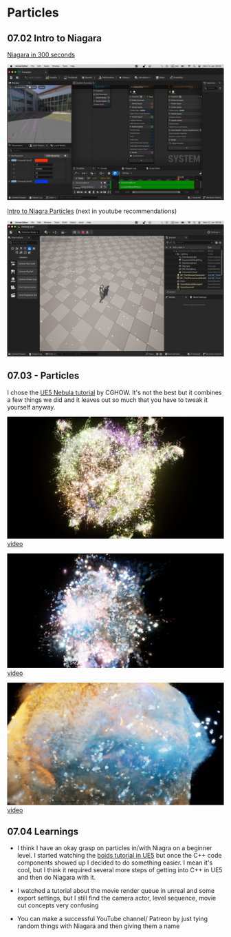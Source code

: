 # Particles

## 07.02 Intro to Niagara

[Niagara in 300 seconds](https://www.youtube.com/watch?v=Wxx_2ZLoKbI)

![particle firework](img/niagara-300-sec.jpg)

[Intro to Niagra Particles](https://www.youtube.com/watch?v=04k9JDx-KTM) (next in youtube recommendations)

![particles](img/niagra-particles.jpg)


## 07.03 - Particles

I chose the [UE5 Nebula tutorial](https://www.youtube.com/watch?v=4DoiE8Amxro) by CGHOW. It's not the best but it combines a few things we did and it leaves out so much that you have to tweak it yourself anyway.

![nebula3](img/nebula3.jpeg)
[video](video/Nebula3.webm)

![nebula4](img/nebula4.jpeg)
[video](video/Nebula4.webm)

![nebula5](img/nebula5.jpeg)
[video](video/Nebula5.webm)

## 07.04 Learnings

- I think I have an okay grasp on particles in/with Niagra on a beginner level. I started watching the [boids tutorial in UE5](https://www.youtube.com/watch?v=9iDA6WMqEyQ) but once the C++ code components showed up I decided to do something easier. I mean it's cool, but I think it required several more steps of getting into C++ in UE5 and then do Niagara with it.

- I watched a tutorial about the movie render queue in unreal and some export settings, but I still find the camera actor, level sequence, movie cut concepts very confusing

- You can make a successful YouTube channel/ Patreon by just tying random things with Niagara and then giving them a name
